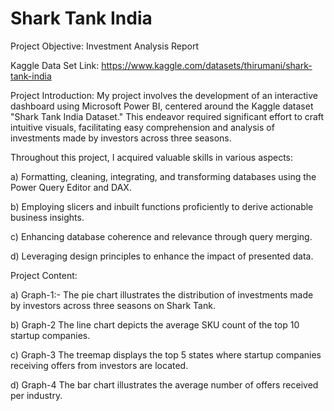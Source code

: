# Shark Tank India

Project Objective: Investment Analysis Report

Kaggle Data Set Link: https://www.kaggle.com/datasets/thirumani/shark-tank-india

Project Introduction:
My project involves the development of an interactive dashboard using Microsoft Power BI, centered around the Kaggle dataset "Shark Tank India Dataset." This endeavor required significant effort to craft intuitive visuals, facilitating easy comprehension and analysis of investments made by investors across three seasons.

Throughout this project, I acquired valuable skills in various aspects:

a) Formatting, cleaning, integrating, and transforming databases using the Power Query Editor and DAX.

b) Employing slicers and inbuilt functions proficiently to derive actionable business insights.

c) Enhancing database coherence and relevance through query merging.

d) Leveraging design principles to enhance the impact of presented data.

Project Content:

a) Graph-1:-
   The pie chart illustrates the distribution of investments made by investors across three seasons on Shark Tank.

b) Graph-2 
   The line chart depicts the average SKU count of the top 10 startup companies.
   
c) Graph-3
   The treemap displays the top 5 states where startup companies receiving offers from investors are located.
   
d) Graph-4
   The bar chart illustrates the average number of offers received per industry.
